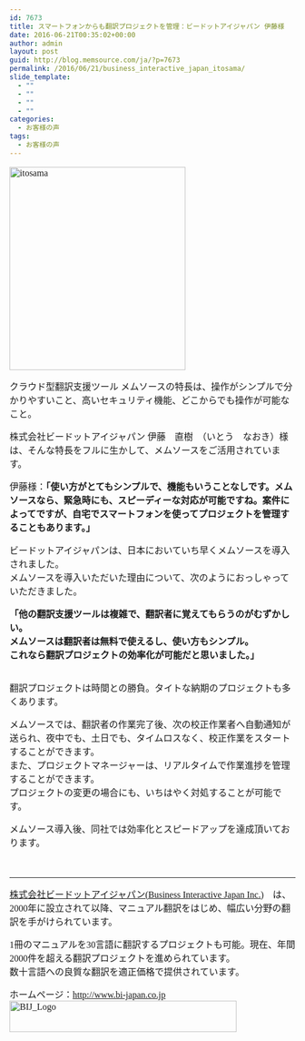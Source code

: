 ```yaml
---
id: 7673
title: スマートフォンからも翻訳プロジェクトを管理：ビードットアイジャパン 伊藤様
date: 2016-06-21T00:35:02+00:00
author: admin
layout: post
guid: http://blog.memsource.com/ja/?p=7673
permalink: /2016/06/21/business_interactive_japan_itosama/
slide_template:
  - ""
  - ""
  - ""
  - ""
categories:
  - お客様の声
tags:
  - お客様の声
---
```

<div style="font-family: 'メイリオ', Meiryo, 'ヒラギノ角ゴ Pro W3'; font-size: medium;">
  <p>
    <a href="/wp-content/uploads/2016/06/itosama.jpg"><img class="alignleft wp-image-7675 size-full" src="/wp-content/uploads/2016/06/itosama.jpg" alt="itosama" width="310" height="357" data-id="7675" /></a>
  </p>
  
  <p>
    クラウド型翻訳支援ツール メムソースの特長は、操作がシンプルで分かりやすいこと、高いセキュリティ機能、どこからでも操作が可能なこと。
  </p>
  
  <p>
    株式会社ビードットアイジャパン 伊藤　直樹　（いとう　なおき）様は、そんな特長をフルに生かして、メムソースをご活用されています。
  </p>
  
  <p>
    伊藤様：<strong>「使い方がとてもシンプルで、機能もいうことなしです。メムソースなら、緊急時にも、スピーディーな対応が可能ですね。案件によってですが、自宅でスマートフォンを使ってプロジェクトを管理することもあります。」</strong>
  </p>
  
  <p>
    <!--more-->
  </p>
  
  <p>
    ビードットアイジャパンは、日本においていち早くメムソースを導入されました。<br /> メムソースを導入いただいた理由について、次のようにおっしゃっていただきました。
  </p>
  
  <p>
    <strong>「他の翻訳支援ツールは複雑で、翻訳者に覚えてもらうのがむずかしい。<br /> メムソースは翻訳者は無料で使えるし、使い方もシンプル。<br /> これなら翻訳プロジェクトの効率化が可能だと思いました。」</strong><br /> &nbsp;
  </p>
  
  <p>
    翻訳プロジェクトは時間との勝負。タイトな納期のプロジェクトも多くあります。
  </p>
  
  <p>
    メムソースでは、翻訳者の作業完了後、次の校正作業者へ自動通知が送られ、夜中でも、土日でも、タイムロスなく、校正作業をスタートすることができます。<br /> また、プロジェクトマネージャーは、リアルタイムで作業進捗を管理することができます。<br /> プロジェクトの変更の場合にも、いちはやく対処することが可能です。
  </p>
  
  <p>
    メムソース導入後、同社では効率化とスピードアップを達成頂いております。
  </p>
  
  <p>
    &nbsp;
  </p>
  
  <hr />
  
  <p>
    <a href="http://www.bi-japan.co.jp" target="_blank">株式会社ビードットアイジャパン(Business Interactive Japan Inc.)</a>　は、2000年に設立されて以降、マニュアル翻訳をはじめ、幅広い分野の翻訳を手がけられています。
  </p>
  
  <p>
    1冊のマニュアルを30言語に翻訳するプロジェクトも可能。現在、年間2000件を超える翻訳プロジェクトを進められています。<br /> 数十言語への良質な翻訳を適正価格で提供されています。
  </p>
  
  <p>
    ホームページ：<a href="http://www.bi-japan.co.jp" target="_blank">http://www.bi-japan.co.jp</a><br /> <a href="http://www.bi-japan.co.jp"><img class="alignnone wp-image-7677" src="/wp-content/uploads/2016/06/BIJ_Logo-300x42.png" alt="BIJ_Logo" width="400" height="55" data-id="7677" /></a>
  </p>
</div>